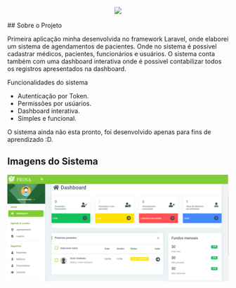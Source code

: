 <p align="center"><a href="https://laravel.com" target="_blank"><img src="https://raw.githubusercontent.com/laravel/art/master/logo-lockup/5%20SVG/2%20CMYK/1%20Full%20Color/laravel-logolockup-cmyk-red.svg" width="400"></a></p>
## Sobre o Projeto

Primeira aplicação minha desenvolvida no framework Laravel, onde elaborei um sistema de agendamentos de pacientes. Onde no sistema é possivel cadastrar médicos, pacientes, funcionários e usuários. O sistema conta também com uma dashboard interativa onde é possivel contabilizar todos os registros apresentados na dashboard. 

Funcionalidades do sistema

- Autenticação por Token.
- Permissões por usúarios.
- Dashboard interativa.
- Simples e funcional.

O sistema ainda não esta pronto, foi desenvolvido apenas para fins de aprendizado :D.

## Imagens do Sistema


<img src="https://raw.githubusercontent.com/led007/konsistfinal/main/insumos/dashboard.PNG">